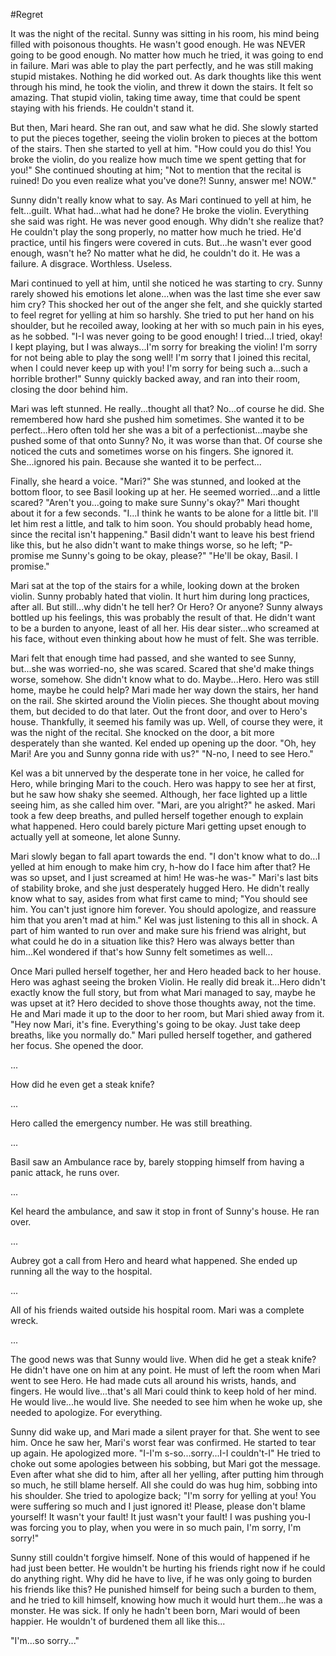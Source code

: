 #Regret

It was the night of the recital. Sunny was sitting in his room, his mind being filled with poisonous thoughts. He wasn't good enough. He was NEVER going to be good enough. No matter how much he tried, it was going to end in failure. Mari was able to play the part perfectly, and he was still making stupid mistakes. Nothing he did worked out. As dark thoughts like this went through his mind, he took the violin, and threw it down the stairs. It felt so amazing. That stupid violin, taking time away, time that could be spent staying with his friends. He couldn't stand it.

But then, Mari heard. She ran out, and saw what he did. She slowly started to put the pieces together, seeing the violin broken to pieces at the bottom of the stairs. Then she started to yell at him. "How could you do this! You broke the violin, do you realize how much time we spent getting that for you!" She continued shouting at him; "Not to mention that the recital is ruined! Do you even realize what you've done?! Sunny, answer me! NOW."

Sunny didn't really know what to say. As Mari continued to yell at him, he felt...guilt. What had...what had he done? He broke the violin. Everything she said was right. He was never good enough. Why didn't she realize that? He couldn't play the song properly, no matter how much he tried. He'd practice, until his fingers were covered in cuts. But...he wasn't ever good enough, wasn't he? No matter what he did, he couldn't do it. He was a failure. A disgrace. Worthless. Useless.

Mari continued to yell at him, until she noticed he was starting to cry. Sunny rarely showed his emotions let alone...when was the last time she ever saw him cry? This shocked her out of the anger she felt, and she quickly started to feel regret for yelling at him so harshly. She tried to put her hand on his shoulder, but he recoiled away, looking at her with so much pain in his eyes, as he sobbed. "I-I was never going to be good enough! I tried...I tried, okay! I kept playing, but I was always...I'm sorry for breaking the violin! I'm sorry for not being able to play the song well! I'm sorry that I joined this recital, when I could never keep up with you! I'm sorry for being such a...such a horrible brother!" Sunny quickly backed away, and ran into their room, closing the door behind him.

Mari was left stunned. He really...thought all that? No...of course he did. She remembered how hard she pushed him sometimes. She wanted it to be perfect...Hero often told her she was a bit of a perfectionist...maybe she pushed some of that onto Sunny? No, it was worse than that. Of course she noticed the cuts and sometimes worse on his fingers. She ignored it. She...ignored his pain. Because she wanted it to be perfect...

Finally, she heard a voice. "Mari?" She was stunned, and looked at the bottom floor, to see Basil looking up at her. He seemed worried...and a little scared? "Aren't you...going to make sure Sunny's okay?" Mari thought about it for a few seconds. "I...I think he wants to be alone for a little bit. I'll let him rest a little, and talk to him soon. You should probably head home, since the recital isn't happening." Basil didn't want to leave his best friend like this, but he also didn't want to make things worse, so he left; "P-promise me Sunny's going to be okay, please?" "He'll be okay, Basil. I promise." 

Mari sat at the top of the stairs for a while, looking down at the broken violin. Sunny probably hated that violin. It hurt him during long practices, after all. But still...why didn't he tell her? Or Hero? Or anyone? Sunny always bottled up his feelings, this was probably the result of that. He didn't want to be a burden to anyone, least of all her. His dear sister...who screamed at his face, without even thinking about how he must of felt. She was terrible.

Mari felt that enough time had passed, and she wanted to see Sunny, but...she was worried-no, she was scared. Scared that she'd make things worse, somehow. She didn't know what to do. Maybe...Hero. Hero was still home, maybe he could help? Mari made her way down the stairs, her hand on the rail. She skirted around the Violin pieces. She thought about moving them, but decided to do that later. Out the front door, and over to Hero's house. Thankfully, it seemed his family was up. Well, of course they were, it was the night of the recital. She knocked on the door, a bit more desperately than she wanted. Kel ended up opening up the door. "Oh, hey Mari! Are you and Sunny gonna ride with us?" "N-no, I need to see Hero."

Kel was a bit unnerved by the desperate tone in her voice, he called for Hero, while bringing Mari to the couch. Hero was happy to see her at first, but he saw how shaky she seemed. Although, her face lighted up a little seeing him, as she called him over. "Mari, are you alright?" he asked. Mari took a few deep breaths, and pulled herself together enough to explain what happened. Hero could barely picture Mari getting upset enough to actually yell at someone, let alone Sunny. 

Mari slowly began to fall apart towards the end. "I don't know what to do...I yelled at him enough to make him cry, h-how do I face him after that? He was so upset, and I just screamed at him! He was-he was-" Mari's last bits of stability broke, and she just desperately hugged Hero. He didn't really know what to say, asides from what first came to mind; "You should see him. You can't just ignore him forever. You should apologize, and reassure him that you aren't mad at him." Kel was just listening to this all in shock. A part of him wanted to run over and make sure his friend was alright, but what could he do in a situation like this? Hero was always better than him...Kel wondered if that's how Sunny felt sometimes as well...

Once Mari pulled herself together, her and Hero headed back to her house. Hero was aghast seeing the broken Violin. He really did break it...Hero didn't exactly know the full story, but from what Mari managed to say, maybe he was upset at it? Hero decided to shove those thoughts away, not the time. He and Mari made it up to the door to her room, but Mari shied away from it. "Hey now Mari, it's fine. Everything's going to be okay. Just take deep breaths, like you normally do." Mari pulled herself together, and gathered her focus. She opened the door.

...

How did he even get a steak knife?

...

Hero called the emergency number. He was still breathing.

...

Basil saw an Ambulance race by, barely stopping himself from having a panic attack, he runs over.

...

Kel heard the ambulance, and saw it stop in front of Sunny's house. He ran over.

...

Aubrey got a call from Hero and heard what happened. She ended up running all the way to the hospital.

...

All of his friends waited outside his hospital room. Mari was a complete wreck.

...

The good news was that Sunny would live. When did he get a steak knife? He didn't have one on him at any point. He must of left the room when Mari went to see Hero. He had made cuts all around his wrists, hands, and fingers. He would live...that's all Mari could think to keep hold of her mind. He would live...he would live. She needed to see him when he woke up, she needed to apologize. For everything.

Sunny did wake up, and Mari made a silent prayer for that. She went to see him. Once he saw her, Mari's worst fear was confirmed. He started to tear up again. He apologized more. "I-I'm s-so...sorry...I-I couldn't-I" He tried to choke out some apologies between his sobbing, but Mari got the message. Even after what she did to him, after all her yelling, after putting him through so much, he still blame herself. All she could do was hug him, sobbing into his shoulder. She tried to apologize back; "I'm sorry for yelling at you! You were suffering so much and I just ignored it! Please, please don't blame yourself! It wasn't your fault! It just wasn't your fault! I was pushing you-I was forcing you to play, when you were in so much pain, I'm sorry, I'm sorry!"

Sunny still couldn't forgive himself. None of this would of happened if he had just been better. He wouldn't be hurting his friends right now if he could do anything right. Why did he have to live, if he was only going to burden his friends like this? He punished himself for being such a burden to them, and he tried to kill himself, knowing how much it would hurt them...he was a monster. He was sick. If only he hadn't been born, Mari would of been happier. He wouldn't of burdened them all like this...

"I'm...so sorry..."